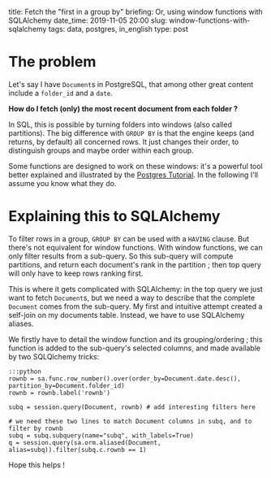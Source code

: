 title: Fetch the "first in a group by"
briefing: Or, using window functions with SQLAlchemy
date_time: 2019-11-05 20:00
slug: window-functions-with-sqlalchemy
tags: data, postgres, in_english
type: post


# The problem

Let's say I have `Document`s in PostgreSQL, that among other great content
include a `folder_id` and a `date`.

**How do I fetch (only) the most recent document from each folder ?**

In SQL, this is possible by turning folders into windows (also called partitions).
The big difference with `GROUP BY` is that the engine keeps (and returns, by default) all concerned rows.
It just changes their order, to distinguish groups and maybe order within each group.

Some functions are designed to work on these windows: it's a powerful tool
better explained and illustrated by the 
[Postgres Tutorial](http://www.postgresqltutorial.com/postgresql-window-function/).
In the following I'll assume you know what they do.

# Explaining this to SQLAlchemy

To filter rows in a group, `GROUP BY` can be used with a `HAVING` clause.
But there's not equivalent for window functions.
With window functions, we can only filter results from a sub-query.
So this sub-query will compute partitions, and return
each document's rank in the partition ;
then top query will only have to keep rows ranking first.

This is where it gets complicated with SQLAlchemy: in the top query we
just want to fetch `Document`s, but we need a way to describe that
the complete `Document` comes from the sub-query.
My first and intuitive attempt created a self-join on my documents table.
Instead, we have to use SQLAlchemy aliases.

We firstly have to detail the window function and its grouping/ordering ;
this function is added to the sub-query's selected columns,
and made available by two SQLQlchemy tricks:

    :::python
    rownb = sa.func.row_number().over(order_by=Document.date.desc(), partition_by=Document.folder_id)
    rownb = rownb.label('rownb')

    subq = session.query(Document, rownb) # add interesting filters here

    # we need these two lines to match Document columns in subq, and to filter by rownb
    subq = subq.subquery(name="subq", with_labels=True)
    q = session.query(sa.orm.aliased(Document, alias=subq)).filter(subq.c.rownb == 1)

Hope this helps !
